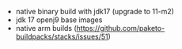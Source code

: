 - native binary build with jdk17 (upgrade to 11-m2)
- jdk 17 openj9 base images
- native arm builds (https://github.com/paketo-buildpacks/stacks/issues/51)
 